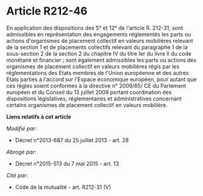 # Article R212-46

En application des dispositions des 5° et 12° de l'article R. 212-31, sont admissibles en représentation des engagements
réglementés les parts ou actions d'organismes de placement collectif en valeurs mobilières relevant de la section 1 et de
placements collectifs relevant du paragraphe 1 de la sous-section 2 de la section 2 du chapitre IV du titre Ier du livre II
du code monétaire et financier ; sont également admissibles les parts ou actions des organismes de placement collectif en
valeurs mobilières régis par les réglementations des Etats membres de l'Union européenne et des autres Etats parties à
l'accord sur l'Espace économique européen, pour autant que ces règles soient conformes à la directive n° 2009/65/ CE du
Parlement européen et du Conseil du 13 juillet 2009 portant coordination des dispositions législatives, réglementaires et
administratives concernant certains organismes de placement collectif en valeurs mobilière.

**Liens relatifs à cet article**

_Modifié par_:

  - Décret n°2013-687 du 25 juillet 2013 - art. 28

_Abrogé par_:

  - Décret n°2015-513 du 7 mai 2015 - art. 13

_Cité par_:

  - Code de la mutualité - art. R212-31 (V)
